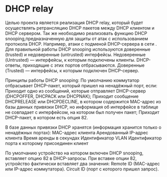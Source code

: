 # DHCP relay
  Целью проекта является реализация DHCP relay, который будет осуществлять ретрансляцию DHCP пакетов между DHCP клиентом и DHCP сервером.
Так же необходимо реализовать функцию DHCP snooping,предназначенную для защиты от атак с использованием протокола DHCP. Например, атаки 
с подменой DHCP-сервера в сети . 
Для правильной работы DHCP snooping используются доверенные (trusted) и недоверенные (untrusted) интерфейсы. Недоверенные (Untrusted) 
— интерфейсы, к которым подключены клиенты. DHCP-ответы, приходящие с этих портов отбрасываются. Доверенные (Trusted) — интерфейсы, 
к которым подключен DHCP-сервер.

  Принципы работы DHCP snooping:
    По умолчанию коммутатор отбрасывает DHCP-пакет, который пришел на ненадёжный порт, если:
      Приходит одно из сообщений, которые отправляет DHCP-сервер (DHCPOFFER, DHCPACK или DHCPNAK);
      Приходит сообщение DHCPRELEASE или DHCPDECLINE, в котором содержится MAC-адрес из базы данных привязки DHCP, но информация 
      об интерфейсе в таблице не совпадает с интерфейсом, на котором был получен пакет;
      Приходит DHCP-пакет, в котором есть опция 82.
		
  В базе данных привязки DHCP хранятся (информация хранится только о ненадёжных портах):
    MAC-адрес клиента
    Арендованный IP-адрес клиента
    Время аренды в секундах
    Идентификатор VLAN
    Идентификатор порта к которому присоединен клиент

По умолчанию устройство на котором включен DHCP snooping, вставляет опцию 82 в DHCP-запросы. 
При вставке опции 82, устройство фактически вставляет два значения:
  Remote ID (MAC-адрес или IP-адрес коммутатора). 
  Circuit ID (порт с которого пришел запрос). 
